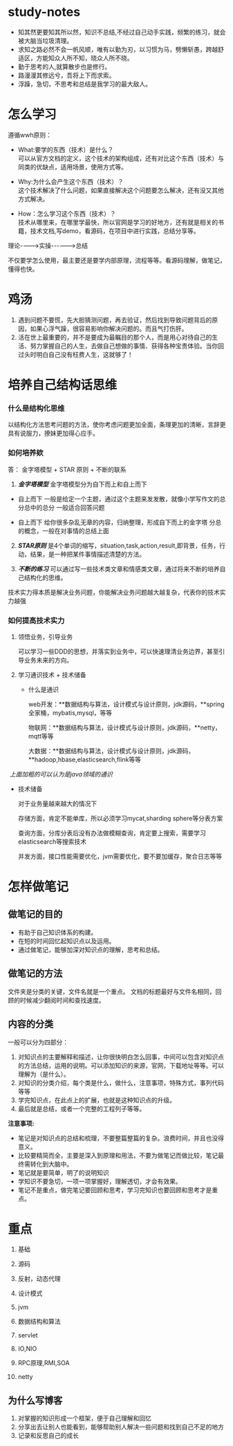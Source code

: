 # study-notes
-  知其然更要知其所以然，知识不总结,不经过自己动手实践，频繁的练习，就会被大脑当垃圾清理。  
- 求知之路必然不会一帆风顺，唯有以勤为刃，以习惯为马，劈懒斩愚，跨越舒适区，方能知众人所不知，晓众人所不晓。  
- 勤于思考的人,就算散步也是修行。  
- 路漫漫其修远兮，吾将上下而求索。  
- 浮躁，急切，不思考和总结是我学习的最大敌人。

  

# 怎么学习
遵循wwh原则：
+ What:要学的东西（技术）是什么？  
可以从官方文档的定义，这个技术的架构组成，还有对比这个东西（技术）与同类的优缺点，适用场景，使用方式等。

+ Why:为什么会产生这个东西（技术）？  
这个技术解决了什么问题，如果直接解决这个问题要怎么解决，还有没又其他方式解决。

+ How：怎么学习这个东西（技术）？  
技术从哪里来，在哪里学最快，所以官网是学习的好地方，还有就是相关的书籍，技术文档,写demo，看源码，在项目中进行实践，总结分享等。

理论---->实操------>总结

不仅要学怎么使用，最主要还是要学内部原理，流程等等。看源码理解，做笔记，懂得也快。

# 鸡汤
1. 遇到问题不要慌，先大胆猜测问题，再去验证，然后找到导致问题背后的原因，如果心浮气躁，很容易影响你解决问题的。而且气打伤肝。
2. 活在世上最重要的，并不是要成为最瞩目的那个人，而是用心对待自己的生活、努力掌握自己的人生，去做自己想做的事情、获得各种宝贵体验。当你回过头时明白自己没有枉费人生，这就够了！



# 培养自己结构话思维
### 什么是结构化思维
以结构化方法思考问题的方法，使你考虑问题更加全面，条理更加的清晰，言辞更具有说服力，撩妹更加得心应手。

### 如何培养欸
答： 金字塔模型 + STAR 原则 + 不断的联系 
1. ***金字塔模型***
金字塔模型分为自下而上和自上而下
- 自上而下
一般是给定一个主题，通过这个主题来发发散，就像小学写作文的总分总中的总分
一般适合回答问题

- 自上而下
给你很多杂乱无章的内容，归纳整理，形成自下而上的金字塔
分总的概念，一般在对事情的总结上面

2. ***STAR原则***
是4个单词的缩写，situation,task,action,result,即背景，任务，行动，结果，是一种把某件事情描述清楚的方法。

3. ***不断的练习***
可以通过写一些技术类文章和情感类文章，通过将来不断的培养自己结构化的思维。



技术实力得本质是解决业务问题，你能解决业务问题越大越复杂，代表你的技术实力越强



### 如何提高技术实力

1. 领悟业务，引导业务

   可以学习一些DDD的思想，并落实到业务中，可以快速理清业务边界，甚至引导业务未来的方向。

2. 学习通识技术 + 技术储备

   - 什么是通识

     web开发：**数据结构与算法，设计模式与设计原则，jdk源码，**spring全家桶，mybatis,mysql，等等

     物联网：**数据结构与算法，设计模式与设计原则，jdk源码，**netty，mqtt等等

     大数据：**数据结构与算法，设计模式与设计原则，jdk源码，**hadoop,hbase,elasticsearch,flink等等

​              *上面加粗的可以认为是java领域的通识*



   - 技术储备

     对于业务量越来越大的情况下

     存储方面，肯定不能单库，所以必须学习mycat,sharding sphere等分表方案

     查询方面，分库分表后没有办法做模糊查询，肯定要上搜索，需要学习elasticsearch等搜索技术

     并发方面，接口性能需要优化，jvm需要优化，要不要加缓存，聚合日志等等

       

# 怎样做笔记
## 做笔记的目的
- 有助于自己知识体系的构建。
- 在短的时间回忆起知识点以及运用。
- 通过做笔记，能够加深对知识点的理解，思考和总结。

## 做笔记的方法
文件夹是分类的关键，文件名就是一个重点。
文档的标题最好与文件名相同，回顾的时候减少翻阅时间和查找速度。

## 内容的分类
一般可以分为四部分：
1. 对知识点的主要解释和描述，让你很快明白怎么回事，中间可以包含对知识点的方法总结，运用的说明。可以添加知识的来源，官网，下载地址等等。可以理解为（是什么）。
2. 对知识的分类介绍，每个类是什么，做什么，注意事项，特殊方式，事列代码等等
3. 学完知识点，在此点上的扩展，也就是这种知识点的升级。
4. 最后就是总结，或者一个完整的工程列子等等。

**注意事项:**

- 笔记是对知识点的总结和梳理，不要整篇整篇的复杂。浪费时间，并且也没得意义。
- 比较要精简而全，主要是深入到原理和用法，不要为做笔记而做比较，笔记最终需转化到大脑中。
- 笔记就是要简单，明了的说明知识
- 学知识不要急切，一项一项掌握好，理解透切，才会有效果。
- 笔记不是重点，做完笔记要回顾和思考，学习完知识也要回顾和思考才是重点。





# 重点

1. 基础

2. 源码

3. 反射，动态代理

4. 设计模式

5. jvm

6. 数据结构和算法

7. servlet

8. IO,NIO

9. RPC原理,RMI,SOA

10. netty

    

## 为什么写博客

1. 对掌握的知识形成一个框架，便于自己理解和回忆
2. 分享出去让别人也能看到，能够帮助别人解决一些问题和找到自己不足的地方
3. 记录和反思自己的成长
